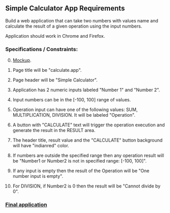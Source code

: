 ## Simple Calculator App Requirements

Build a web application that can take two numbers with values name and 
calculate the result of a given operation using the input numbers. 

Application should work in Chrome and Firefox.

### Specifications / Constraints:
0. [Mockup](./simpleCalculator_mockup1.JPG).

1. Page title will be "calculate.app".

2. Page header will be "Simple Calculator".

3. Application has 2 numeric inputs labeled "Number 1" and "Number 2".

4. Input numbers can be in the [-100, 100] range of values.

5. Operation input can have one of the following values: SUM, MULTIPLICATION, DIVISION. It will be labeled "Operation".

6. A button with "CALCULATE" text will trigger the operation execution and generate the result in the RESULT area.

7. The header title, result value and the "CALCULATE" button background will have "indianred" color.

8. If numbers are outside the specified range then any operation result will be "Number1 or Number2 is not in specified range: [-100, 100]".

9. If any input is empty then the result of the Operation will be "One number input is empty".

10. For DIVISION, if Number2 is 0 then the result will be "Cannot divide by 0".

### [Final application](http://qatools.ro/calculate/app.html)